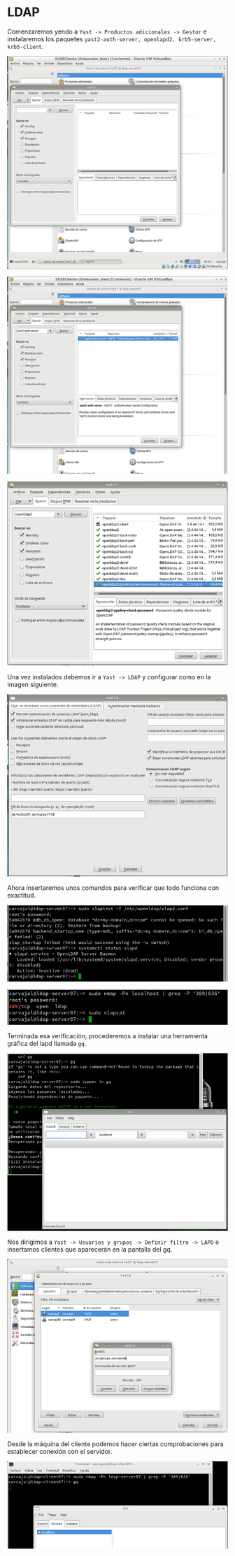 # LDAP

Comenzaremos yendo a `Yast -> Productos adicionales -> Gestor` e instalaremos los paquetes `yast2-auth-server, openlapd2, krb5-server, krb5-client`.

![](./img/1.png)

![](./img/2.png)

![](./img/3.png)

Una vez instalados debemos ir a `Yast -> LDAP` y configurar como en la imagen siguiente.

![](./img/4.png)

Ahora insertaremos unos comandos para verificar que todo funciona con exactitud.

![](./img/5.png)

![](./img/6.png)

Terminada esa verificación, procederemos a instalar una herramienta gráfica del lapd llamada `gq`.

![](./img/7.png)

Nos dirigimos a `Yast -> Usuarios y grupos -> Definir filtro -> LAPD` e insertamos clientes que aparecerán en la pantalla del gq.

![](./img/8.png)

Desde la máquina del cliente podemos hacer ciertas comprobaciones para establecer conexión con el servidor.

![](./img/cli1.png)
